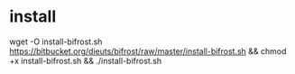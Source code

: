 # install #

wget -O install-bifrost.sh https://bitbucket.org/dieuts/bifrost/raw/master/install-bifrost.sh && chmod +x install-bifrost.sh && ./install-bifrost.sh

